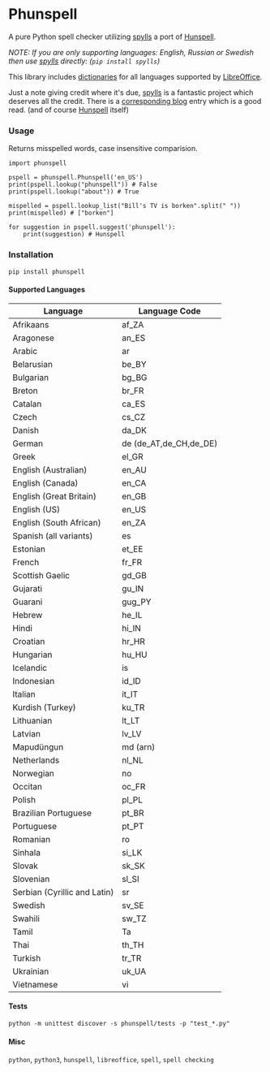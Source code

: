 # Phunspell

A pure Python spell checker utilizing [spylls](https://github.com/zverok/spylls) a port of [Hunspell](https://hunspell.github.io/).

*NOTE: If you are only supporting languages: English, Russian or Swedish then use [spylls](https://github.com/zverok/spylls) directly: (`pip install spylls`)*

This library includes [dictionaries](https://github.com/LibreOffice/dictionaries) for all languages supported by [LibreOffice](https://wiki.documentfoundation.org/Development/Dictionaries).

Just a note giving credit where it's due, [spylls](https://github.com/zverok/spylls) is a fantastic project which deserves all the credit. There is a [corresponding blog](https://zverok.github.io/blog/2021-01-05-spellchecker-1.html) entry which is a good read. (and of course [Hunspell](https://hunspell.github.io/) itself)

### Usage

Returns misspelled words, case insensitive comparision.

    import phunspell

    pspell = phunspell.Phunspell('en_US')
    print(pspell.lookup("phunspell")) # False
    print(pspell.lookup("about")) # True

    mispelled = pspell.lookup_list("Bill's TV is borken".split(" "))
    print(mispelled) # ["borken"]

    for suggestion in pspell.suggest('phunspell'):
        print(suggestion) # Hunspell

### Installation

```
pip install phunspell
```

#### Supported Languages
Language                     | Language Code
---------------------------- | -------------
Afrikaans                    | af_ZA
Aragonese                    | an_ES
Arabic                       | ar
Belarusian                   | be_BY
Bulgarian                    | bg_BG
Breton                       | br_FR
Catalan	                     | ca_ES
Czech                        | cs_CZ
Danish                       | da_DK
German                       | de (de_AT,de_CH,de_DE)
Greek                        | el_GR
English (Australian)         | en_AU
English (Canada)             | en_CA
English (Great Britain)	     | en_GB
English (US)                 | en_US
English (South African)	     | en_ZA
Spanish	(all variants)       | es
Estonian                     | et_EE
French                       | fr_FR
Scottish Gaelic              | gd_GB
Gujarati                     | gu_IN
Guarani	                     | gug_PY
Hebrew	                     | he_IL
Hindi	                     | hi_IN
Croatian	                 | hr_HR
Hungarian	                 | hu_HU
Icelandic	                 | is
Indonesian	                 | id_ID
Italian	                     | it_IT
Kurdish (Turkey)	         | ku_TR
Lithuanian	                 | lt_LT
Latvian	                     | lv_LV
Mapudüngun	                 | md (arn)
Netherlands	                 | nl_NL
Norwegian	                 | no
Occitan	                     | oc_FR
Polish	                     | pl_PL
Brazilian Portuguese	     | pt_BR
Portuguese	                 | pt_PT
Romanian	                 | ro
Sinhala	                     | si_LK
Slovak	                     | sk_SK
Slovenian	                 | sl_SI
Serbian (Cyrillic and Latin) | sr
Swedish	                     | sv_SE
Swahili	                     | sw_TZ
Tamil	                     | Ta
Thai	                     | th_TH
Turkish	                     | tr_TR
Ukrainian	                 | uk_UA
Vietnamese	                 | vi

#### Tests
```
python -m unittest discover -s phunspell/tests -p "test_*.py"
```

#### Misc
`python`, `python3`, `hunspell`, `libreoffice`, `spell`, `spell checking`

